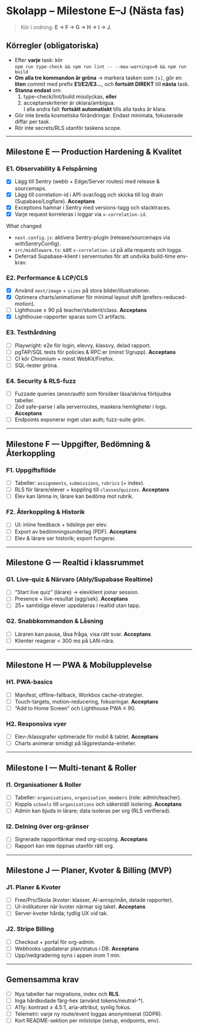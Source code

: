 # Skolapp – Milestone E–J (Nästa fas)

> Kör i ordning: **E → F → G → H → I → J**.

## Körregler (obligatoriska)
- Efter **varje** task: kör  
  `npm run type-check && npm run lint -- --max-warnings=0 && npm run build`
- **Om alla tre kommandon är gröna** → markera tasken som `[x]`, gör en **liten** commit
  med prefix **E1/E2/E3…**, och **fortsätt DIREKT** till **nästa** task.
- **Stanna endast** om:
  1) type-check/lint/build misslyckas, **eller**  
  2) acceptanskriterier är oklara/ambigua.  
  I alla andra fall: **fortsätt automatiskt** tills alla tasks är klara.
- Gör inte breda kosmetiska förändringar. Endast minimala, fokuserade diffar per task.
- Rör inte secrets/RLS utanför taskens scope.

---

## Milestone E — Production Hardening & Kvalitet

### E1. Observability & Felspårning
- [x] Lägg till Sentry (webb + Edge/Server routes) med release & sourcemaps.
- [x] Lägg till correlation-id i API-svar/logg och skicka till log drain (Supabase/Logflare).
**Acceptans**
- [x] Exceptions hamnar i Sentry med versions-tagg och stacktraces.
- [x] Varje request korreleras i loggar via `x-correlation-id`.

What changed
- `next.config.js`: aktivera Sentry-plugin (release/sourcemaps via withSentryConfig).
- `src/middleware.ts`: sätt `x-correlation-id` på alla requests och logga.
- Deferrad Supabase-klient i serverroutes för att undvika build-time env-krav.

### E2. Performance & LCP/CLS
- [x] Använd `next/image` + `sizes` på stora bilder/illustrationer.
- [x] Optimera charts/animationer för minimal layout shift (prefers-reduced-motion).
- [ ] Lighthouse ≥ 90 på teacher/student/class.
**Acceptans**
- [x] Lighthouse-rapporter sparas som CI artifacts.

### E3. Testhårdning
- [ ] Playwright: e2e för login, elevvy, klassvy, delad rapport.
- [ ] pgTAP/SQL tests för policies & RPC:er (minst 1/grupp).
**Acceptans**
- [ ] CI kör Chromium + minst WebKit/Firefox.
- [ ] SQL-tester gröna.

### E4. Security & RLS-fuzz
- [ ] Fuzzade queries (anon/auth) som försöker läsa/skriva förbjudna tabeller.
- [ ] Zod safe-parse i alla serverroutes, maskera hemligheter i logs.
**Acceptans**
- [ ] Endpoints exponerar inget utan auth; fuzz-suite grön.

---

## Milestone F — Uppgifter, Bedömning & Återkoppling

### F1. Uppgiftsflöde
- [ ] Tabeller: `assignments`, `submissions`, `rubrics` (+ index).
- [ ] RLS för lärare/elever + koppling till `classes`/`quizzes`.
**Acceptans**
- [ ] Elev kan lämna in; lärare kan bedöma mot rubrik.

### F2. Återkoppling & Historik
- [ ] UI: inline feedback + tidslinje per elev.
- [ ] Export av bedömningsunderlag (PDF).
**Acceptans**
- [ ] Elev & lärare ser historik; export fungerar.

---

## Milestone G — Realtid i klassrummet

### G1. Live-quiz & Närvaro (Ably/Supabase Realtime)
- [ ] “Start live quiz” (lärare) → elevklient joinar session.
- [ ] Presence + live-resultat (agg/sek).
**Acceptans**
- [ ] 25+ samtidiga elever uppdateras i realtid utan tapp.

### G2. Snabbkommandon & Låsning
- [ ] Läraren kan pausa, låsa fråga, visa rätt svar.
**Acceptans**
- [ ] Klienter reagerar < 300 ms på LAN-nära.

---

## Milestone H — PWA & Mobilupplevelse

### H1. PWA-basics
- [ ] Manifest, offline-fallback, Workbox cache-strategier.
- [ ] Touch-targets, motion-reducering, fokusringar.
**Acceptans**
- [ ] “Add to Home Screen” och Lighthouse PWA ≥ 90.

### H2. Responsiva vyer
- [ ] Elev-/klassgrafer optimerade för mobil & tablet.
**Acceptans**
- [ ] Charts animerar smidigt på lågprestanda-enheter.

---

## Milestone I — Multi-tenant & Roller

### I1. Organisationer & Roller
- [ ] Tabeller: `organisations`, `organisation_members` (role: admin/teacher).
- [ ] Koppla `schools` till `organisations` och säkerställ isolering.
**Acceptans**
- [ ] Admin kan bjuda in lärare; data isoleras per org (RLS verifierad).

### I2. Delning över org-gränser
- [ ] Signerade rapportlänkar med org-scoping.
**Acceptans**
- [ ] Rapport kan inte öppnas utanför rätt org.

---

## Milestone J — Planer, Kvoter & Billing (MVP)

### J1. Planer & Kvoter
- [ ] Free/Pro/Skola (kvoter: klasser, AI-anrop/mån, delade rapporter).
- [ ] UI-indikatorer när kvoter närmar sig taket.
**Acceptans**
- [ ] Server-kvoter hårda; tydlig UX vid tak.

### J2. Stripe Billing
- [ ] Checkout + portal för org-admin.
- [ ] Webhooks uppdaterar plan/status i DB.
**Acceptans**
- [ ] Upp/nedgradering syns i appen inom 1 min.

---

## Gemensamma krav
- [ ] Nya tabeller har migrations, index och **RLS**.
- [ ] Inga hårdkodade färg-hex (använd tokens/neutral-*).
- [ ] A11y: kontrast ≥ 4.5:1, aria-attribut, synlig fokus.
- [ ] Telemetri: varje ny route/event loggas anonymiserat (GDPR).
- [ ] Kort README-sektion per milstolpe (setup, endpoints, env).